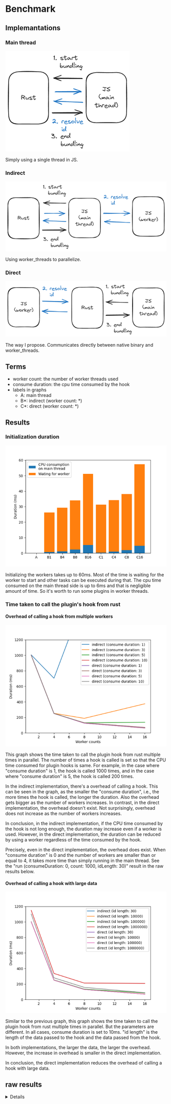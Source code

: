 # Benchmark

## Implemantations
### Main thread
![](./bench_results/diagrams/main_thread.png)

Simply using a single thread in JS.

### Indirect
![](./bench_results/diagrams/indirect.png)

Using worker_threads to parallelize.

### Direct
![](./bench_results/diagrams/direct.png)

The way I propose. Communicates directly between native binary and worker_threads.

## Terms

- worker count: the number of worker threads used
- consume duration: the cpu time consumed by the hook
- labels in graphs
  - A: main thread
  - B*: indirect (worker count: *)
  - C*: direct (worker count: *)

## Results

### Initialization duration
![](./bench_results/output/init.png)

Initializing the workers takes up to 60ms. Most of the time is waiting for the worker to start and other tasks can be executed during that. The cpu time consumed on the main thread side is up to 6ms and that is negligible amount of time. So it's worth to run some plugins in worker threads.

### Time taken to call the plugin's hook from rust
#### Overhead of calling a hook from multiple workers
![](./bench_results/output/run1.png)

This graph shows the time taken to call the plugin hook from rust multiple times in parallel. The number of times a hook is called is set so that the CPU time consumed for plugin hooks is same. For example, in the case where "consume duration" is 1, the hook is called 1000 times, and in the case where "consume duration" is 5, the hook is called 200 times.

In the indirect implementation, there's a overhead of calling a hook. This can be seen in the graph, as the smaller the "consume duration", i.e., the more times the hook is called, the longer the duration. Also the overhead gets bigger as the number of workers increases.
In contrast, in the direct implementation, the overhead doesn't exist. Not surprisingly, overhead does not increase as the number of workers increases.

In conclusion, in the indirect implementation, if the CPU time consumed by the hook is not long enough, the duration may increase even if a worker is used. However, in the direct implementation, the duration can be reduced by using a worker regardless of the time consumed by the hook.

Precisely, even in the direct implementation, the overhead does exist. When "consume duration" is 0 and the number of workers are smaller than or equal to 4, it takes more time than simply running in the main thread. See the "run (consumeDuration: 0, count: 1000, idLength: 30)" result in the raw results below.

#### Overhead of calling a hook with large data
![](./bench_results/output/run2.png)

Similar to the previous graph, this graph shows the time taken to call the plugin hook from rust multiple times in parallel. But the parameters are different. In all cases, consume duration is set to 10ms. "id length" is the length of the data passed to the hook and the data passed from the hook.

In both implementations, the larger the data, the larger the overhead. However, the increase in overhead is smaller in the direct implementation.

In conclusion, the direct implementation reduces the overhead of calling a hook with large data.

## raw results

<details>

```
initialize:
  main thread: 0.013ms
  indirect (worker count: 1): 26.207ms
    worker wait: 25.566ms
  indirect (worker count: 4): 29.304ms
    worker wait: 28.197ms
  indirect (worker count: 8): 34.062ms
    worker wait: 31.764ms
  indirect (worker count: 16): 51.233ms
    worker wait: 46.026ms
  direct (worker count: 1): 31.253ms
    worker wait: 30.820ms
  direct (worker count: 4): 34.196ms
    worker wait: 33.201ms
  direct (worker count: 8): 38.116ms
    worker wait: 36.142ms
  direct (worker count: 16): 57.307ms
    worker wait: 52.613ms
run (consumeDuration: 0, count: 1000, idLength: 30):
  main: 7.471ms
  indirect (worker count: 1): 103.358ms
  indirect (worker count: 4): 1457.120ms
  indirect (worker count: 8): 3259.583ms
  indirect (worker count: 16): 7218.530ms
  direct (worker count: 1): 26.614ms
  direct (worker count: 4): 7.710ms
  direct (worker count: 8): 4.838ms
  direct (worker count: 16): 3.093ms
run (consumeDuration: 1, count: 1000, idLength: 30):
  main: 999.928ms
  indirect (worker count: 1): 1004.372ms
  indirect (worker count: 4): 704.273ms
  indirect (worker count: 8): 1737.580ms
  indirect (worker count: 16): 4358.620ms
  direct (worker count: 1): 1000.195ms
  direct (worker count: 4): 249.977ms
  direct (worker count: 8): 125.079ms
  direct (worker count: 16): 62.978ms
run (consumeDuration: 3, count: 333, idLength: 30):
  main: 999.009ms
  indirect (worker count: 1): 999.165ms
  indirect (worker count: 4): 252.673ms
  indirect (worker count: 8): 187.974ms
  indirect (worker count: 16): 375.481ms
  direct (worker count: 1): 998.969ms
  direct (worker count: 4): 251.976ms
  direct (worker count: 8): 125.977ms
  direct (worker count: 16): 62.977ms
run (consumeDuration: 5, count: 200, idLength: 30):
  main: 1000.068ms
  indirect (worker count: 1): 999.963ms
  indirect (worker count: 4): 251.265ms
  indirect (worker count: 8): 131.172ms
  indirect (worker count: 16): 137.273ms
  direct (worker count: 1): 1000.039ms
  direct (worker count: 4): 249.979ms
  direct (worker count: 8): 124.980ms
  direct (worker count: 16): 64.982ms
run (consumeDuration: 10, count: 100, idLength: 30):
  main: 999.922ms
  indirect (worker count: 1): 1000.069ms
  indirect (worker count: 4): 249.981ms
  indirect (worker count: 8): 130.881ms
  indirect (worker count: 16): 71.374ms
  direct (worker count: 1): 999.979ms
  direct (worker count: 4): 249.980ms
  direct (worker count: 8): 129.981ms
  direct (worker count: 16): 69.975ms
run (consumeDuration: 10, count: 100, idLength: 10000):
  main: 999.954ms
  indirect (worker count: 1): 999.939ms
  indirect (worker count: 4): 249.981ms
  indirect (worker count: 8): 130.968ms
  indirect (worker count: 16): 72.181ms
  direct (worker count: 1): 999.973ms
  direct (worker count: 4): 249.979ms
  direct (worker count: 8): 129.967ms
  direct (worker count: 16): 69.976ms
run (consumeDuration: 10, count: 100, idLength: 100000):
  main: 1000.617ms
  indirect (worker count: 1): 1002.145ms
  indirect (worker count: 4): 253.245ms
  indirect (worker count: 8): 134.376ms
  indirect (worker count: 16): 86.170ms
  direct (worker count: 1): 999.959ms
  direct (worker count: 4): 250.166ms
  direct (worker count: 8): 130.082ms
  direct (worker count: 16): 70.083ms
run (consumeDuration: 10, count: 100, idLength: 1000000):
  main: 1071.537ms
  indirect (worker count: 1): 1148.172ms
  indirect (worker count: 4): 336.675ms
  indirect (worker count: 8): 212.726ms
  indirect (worker count: 16): 208.795ms
  direct (worker count: 1): 1100.431ms
  direct (worker count: 4): 280.206ms
  direct (worker count: 8): 157.280ms
  direct (worker count: 16): 88.989ms
```

</details>
